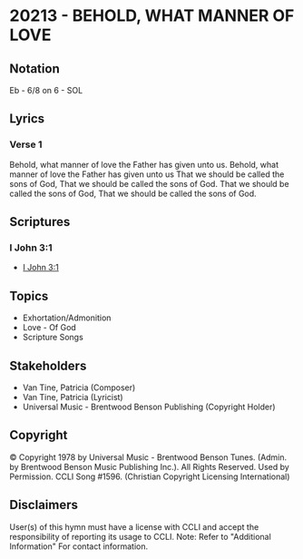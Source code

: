 # 20213 - BEHOLD, WHAT MANNER OF LOVE

## Notation

Eb - 6/8 on 6 - SOL

## Lyrics

### Verse 1

Behold, what manner of love the Father has given unto us. Behold, what manner of love the Father has given unto us That we should be called the sons of God, That we should be called the sons of God. That we should be called the sons of God, That we should be called the sons of God.


## Scriptures

### I John 3:1

- [I John 3:1](https://www.biblegateway.com/passage/?search=I%20John%203%3A1)


## Topics

- Exhortation/Admonition
- Love - Of God
- Scripture Songs

## Stakeholders

- Van Tine, Patricia (Composer)
- Van Tine, Patricia (Lyricist)
- Universal Music - Brentwood Benson Publishing (Copyright Holder)

## Copyright

© Copyright 1978 by Universal Music - Brentwood Benson Tunes. (Admin. by Brentwood Benson Music Publishing Inc.).  All Rights Reserved. Used by Permission. CCLI Song #1596.
(Christian Copyright Licensing International)

## Disclaimers

User(s) of this hymn must have a license with CCLI and accept the responsibility of reporting its usage to CCLI.
Note: Refer to "Additional Information" For contact information.

